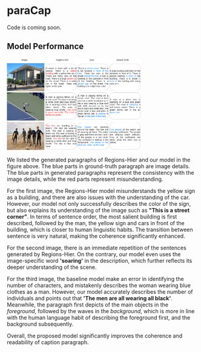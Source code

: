 # paraCap
Code is coming soon.

## Model Performance
<img src="./img/case.png" alt="image" style="zoom:80%;" width="70%" height="70%" />

We listed the generated paragraphs of Regions-Hier and our model in the figure above. The blue parts in ground-truth paragraph are image details. The blue parts in generated paragraphs represent the consistency with the image details, while the red parts represent misunderstanding.

For the first image, the Regions-Hier model misunderstands the yellow sign as a building, and there are also issues with the understanding of the car. However, our model not only successfully describes the color of the sign, but also explains its understanding of the image such as **"This is a street corner"**. In terms of sentence order, the most salient building is first described, followed by the man, the yellow sign and cars in front of the building, which is closer to human linguistic habits. The transition between sentence is very natural, making the coherence significantly enhanced. 

For the second image, there is an immediate repetition of the sentences generated by Regions-Hier. On the contrary, our model even uses the image-specific word **'soaring'** in the description, which further reflects its deeper understanding of the scene. 

For the third image, the baseline model make an error in identifying the number of characters, and mistakenly describes the woman wearing blue clothes as a man. However, our model accurately describes the number of individuals and points out that **'The men are all wearing all black'**. Meanwhile, the paragraph first depicts of the main objects in the *foreground*, followed by the waves in the *background*, which is more in line with the human language habit of describing the foreground first, and the background subsequently. 

Overall, the proposed model significantly improves the coherence and readability of caption paragraph.
